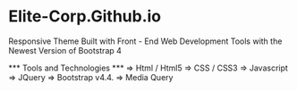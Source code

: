 # Elite-Corp.Github.io
Responsive Theme Built with Front - End Web Development Tools with the Newest Version of Bootstrap 4 

*** Tools and Technologies ***
=> Html / Html5
=> CSS / CSS3
=> Javascript 
=> JQuery
=> Bootstrap v4.4.
=> Media Query

